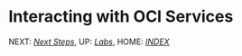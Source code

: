 # Interacting with OCI Services

NEXT: [*Next Steps*](9-Next-Steps.md), UP: [*Labs*](1-Labs.md), HOME:
[*INDEX*](README.md)